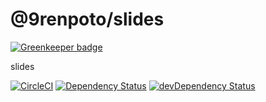 # @9renpoto/slides

[![Greenkeeper badge](https://badges.greenkeeper.io/9renpoto/slides.svg)](https://greenkeeper.io/)

slides

 [![CircleCI][circleci-image]][circleci-url] [![Dependency Status][david-dm-image]][david-dm-url] [![devDependency Status][dev-david-dm-image]][dev-david-dm-url]

[david-dm-image]: https://david-dm.org/9renpoto/slides.svg
[david-dm-url]: https://david-dm.org/9renpoto/slides
[dev-david-dm-image]: https://david-dm.org/9renpoto/slides/dev-status.svg
[dev-david-dm-url]: https://david-dm.org/9renpoto/slides?type=dev
[circleci-image]:  https://circleci.com/gh/9renpoto/slides/tree/master.svg?style=svg&circle-token=1a38b0f2095199b48148d3e13b32982080ef7a62
[circleci-url]: https://circleci.com/gh/9renpoto/slides/tree/master
